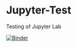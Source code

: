 # Jupyter-Test
Testing of Jupyter Lab 

[![Binder](https://mybinder.org/badge_logo.svg)](https://mybinder.org/v2/gh/brandonnhem/Jupyter-Test/main)
